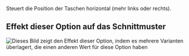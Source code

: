 Steuert die Position der Taschen horizontal (mehr links oder rechts).

## Effekt dieser Option auf das Schnittmuster

![Dieses Bild zeigt den Effekt dieser Option, indem es mehrere Varianten überlagert, die einen anderen Wert für diese Option haben](carlita_pocketplacementhorizontal_sample.svg "Effekt dieser Option auf das Schnittmuster")
